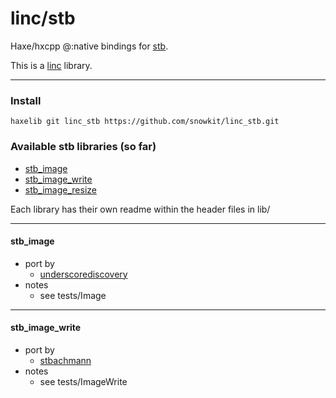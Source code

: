 # linc/stb
Haxe/hxcpp @:native bindings for [stb](https://github.com/nothings/stb).

This is a [linc](http://snowkit.github.io/linc/) library.

---
### Install

`haxelib git linc_stb https://github.com/snowkit/linc_stb.git`

### Available stb libraries (so far)

- [stb_image](#stb_image)
- [stb_image_write](#stb_image_write)
- [stb_image_resize](#stb_image_resize)


Each library has their own readme within the header files in lib/

---

#### stb_image
- port by
  - [underscorediscovery](https://github.com/underscorediscovery)
- notes
  - see tests/Image

---

#### stb_image_write
- port by
  - [stbachmann](https://github.com/stbachmann)
- notes
  - see tests/ImageWrite
